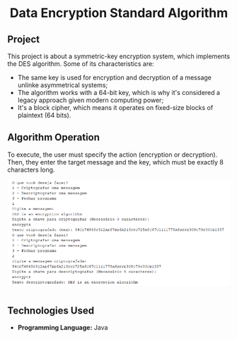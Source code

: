 <h1 align="center">Data Encryption Standard Algorithm </h1>

## Project 
This project is about a symmetric-key encryption system, which implements the DES algorithm. Some of its characteristics are:
- The same key is used for encryption and decryption of a message unlinke asymmetrical systems;
- The algorithm works with a 64-bit key, which is why it's considered a legacy approach given modern computing power;
- It's a block cipher, which means it operates on fixed-size blocks of plaintext (64 bits).

## Algorithm Operation
To execute, the user must specify the action (encryption or decryption). Then, they enter the target message and the key, which must be exactly 8 characters long.
<div align="center">
  <table style="border-collapse: collapse; margin: 10px;">
    <img src="./img/algorithm_operation.png" alt="App Screenshot" width="1000"/>
  </table>
</div>

## Technologies Used 

- **Programming Language:** Java
